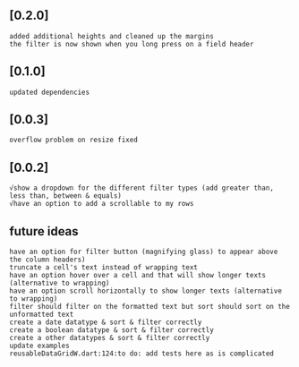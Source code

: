 ## [0.2.0]
    added additional heights and cleaned up the margins
    the filter is now shown when you long press on a field header

## [0.1.0]
    updated dependencies

## [0.0.3]
    overflow problem on resize fixed

## [0.0.2]
    √show a dropdown for the different filter types (add greater than, less than, between & equals)
    √have an option to add a scrollable to my rows

## future ideas
    have an option for filter button (magnifying glass) to appear above the column headers)
    truncate a cell's text instead of wrapping text
    have an option hover over a cell and that will show longer texts (alternative to wrapping)
    have an option scroll horizontally to show longer texts (alternative to wrapping)
    filter should filter on the formatted text but sort should sort on the unformatted text
    create a date datatype & sort & filter correctly
    create a boolean datatype & sort & filter correctly
    create a other datatypes & sort & filter correctly
    update examples
    reusableDataGridW.dart:124:to do: add tests here as is complicated
    
    






